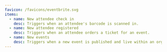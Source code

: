 ```yaml
---
favicon: /favicons/eventbrite.svg
items:
  - name: New attendee check in
    desc: Triggers when an attendee's barcode is scanned in.
  - name: New attendee registered
    desc: Triggers when an attendee orders a ticket for an event.
  - name: New events
    desc: Triggers when a new event is published and live within an organization.
---
```


<script setup>
  import CustomListing from '../../components/CustomListing.vue'
</script>

<CustomListing />

